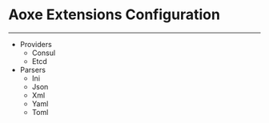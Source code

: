 # Aoxe Extensions Configuration

---

* Providers
    * Consul
    * Etcd
* Parsers
    * Ini
    * Json
    * Xml
    * Yaml
    * Toml